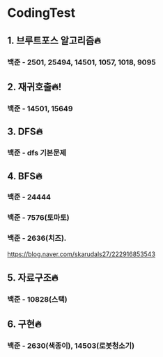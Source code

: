 # CodingTest
## 1. 브루트포스 알고리즘🔥
### 백준 - 2501, 25494, 14501, 1057, 1018, 9095 
## 2. 재귀호출🔥!
### 백준 - 14501, 15649
## 3. DFS🔥
### 백준 - dfs 기본문제
## 4. BFS🔥
### 백준 - 24444
### 백준 - 7576(토마토)
### 백준 - 2636(치즈).

https://blog.naver.com/skarudals27/222916853543
## 5. 자료구조🔥
### 백준 - 10828(스택)
## 6. 구현🔥
### 백준 - 2630(색종이), 14503(로봇청소기)
